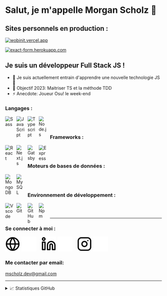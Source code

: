 # Salut, je m'appelle Morgan Scholz 👋

## Sites personnels en production :

[![wobinit.vercel.app](https://img.shields.io/website?label=wobinit.vercel.app&style=for-the-badge&url=https://wobinit.vercel.app)](https://wobinit.vercel.app)

[![exact-form.herokuapp.com](https://img.shields.io/website?label=exact-form.herokuapp.com&style=for-the-badge&url=https://exact-form.herokuapp.com)](https://exact-form.herokuapp.com)

## Je suis un développeur Full Stack JS !

- 🌱 Je suis actuellement entrain d'apprendre une nouvelle technologie JS 🤣
- 🥅 Objectif 2023: Maitriser TS et la méthode TDD
- ⚡ Anecdote: Joueur Osu! le week-end

### Langages :

<img align="left" alt="Sass" width="26px" src="https://cdn.jsdelivr.net/gh/devicons/devicon/icons/sass/sass-original.svg" style="padding-right:10px;" />
<img align="left" alt="JavaScript" width="26px" src="https://cdn.jsdelivr.net/gh/devicons/devicon/icons/javascript/javascript-original.svg" style="padding-right:10px;" />
<img align="left" alt="Typescript" width="26px" src="https://cdn.jsdelivr.net/gh/devicons/devicon/icons/typescript/typescript-original.svg" style="padding-right:10px;" />
<img align="left" alt="Node.js" width="26px" src="https://cdn.jsdelivr.net/gh/devicons/devicon/icons/nodejs/nodejs-original.svg" style="padding-right:10px;" />

<br/>
<br/>

### Frameworks :

<img align="left" alt="React" width="26px" src="https://cdn.jsdelivr.net/gh/devicons/devicon/icons/react/react-original.svg" style="padding-right:10px;" />
<img align="left" alt="Next.js" width="26px" src="https://cdn.jsdelivr.net/gh/devicons/devicon/icons/nextjs/nextjs-original.svg" style="padding-right:10px;" />
<img align="left" alt="Gatsby" width="26px" src="https://cdn.jsdelivr.net/gh/devicons/devicon/icons/gatsby/gatsby-original.svg" style="padding-right:10px;" />
<img align="left" alt="Express" width="26px" src="https://cdn.jsdelivr.net/gh/devicons/devicon/icons/express/express-original.svg" style="padding-right:10px;" />

<br />
<br />

### Moteurs de bases de données :

<img align="left" alt="MongoDB" width="26px" src="https://cdn.jsdelivr.net/gh/devicons/devicon/icons/mongodb/mongodb-original.svg" style="padding-right:10px;" />
<img align="left" alt="MySQL" width="26px" src="https://cdn.jsdelivr.net/gh/devicons/devicon/icons/mysql/mysql-original.svg" style="padding-right:10px;" />

<br/>
<br/>

### Environnement de développement :

<img align="left" alt="Vscode" width="26px" src="https://cdn.jsdelivr.net/gh/devicons/devicon/icons/vscode/vscode-original.svg" style="padding-right:10px;" />
<img align="left" alt="Git" width="26px" src="https://cdn.jsdelivr.net/gh/devicons/devicon/icons/git/git-original.svg" style="padding-right:10px;" />
<img align="left" alt="GitHub" width="26px" src="https://cdn.jsdelivr.net/gh/devicons/devicon/icons/github/github-original.svg" style="padding-right:10px;" />
<img align="left" alt="Npm" width="26px" src="https://cdn.jsdelivr.net/gh/devicons/devicon/icons/npm/npm-original-wordmark.svg" style="padding-right:10px;" />

<br/>
<br/>

---

### Se connecter à moi :

[![globe](./img/globe-light.svg)](https://wobinit.vercel.app#gh-light-mode-only)
[![globe](./img/globe-dark.svg)](https://wobinit.vercel.app#gh-dark-mode-only)
&nbsp;&nbsp;
[![linkedin](./img/linkedin-light.svg)](https://linkedin.com/in/morgan-scholz#gh-light-mode-only)
[![linkedin](./img/linkedin-dark.svg)](https://linkedin.com/in/morgan-scholz#gh-dark-mode-only)
&nbsp;&nbsp;
[![instagram](./img/instagram-light.svg)](https://instagram.com/mscholz.dev#gh-light-mode-only)
[![instagram](./img/instagram-dark.svg)](https://instagram.com/mscholz.dev#gh-dark-mode-only)

### Me contacter par email:

[mscholz.dev@gmail.com](mailto:mscholz.dev@gmail.com?subject=[GitHub]%20Prise%20de%20contact)

---

<details>
  <summary>📈 Statistiques GitHub</summary>
  
  <br/>

  <img align="left" alt="Tous les commits" src="https://github-readme-stats.vercel.app/api?username=mscholz-dev&show_icons=true&hide_border=true&theme=github_dark&count_private=true&custom_title=Tous%20les%20commits&hide=prs,issues&card_width=460px" />

&nbsp;&nbsp;

  <img align="left" alt="Langages les plus utilisés (repo public)" src="https://github-readme-stats.vercel.app/api/top-langs?username=mscholz-dev&show_icons=true&hide_border=true&theme=github_dark&count_private=true&custom_title=Langages%20les%20plus%20utilisés%20(repo%20public)&hide=pug,shell,html,css,ejs,procfile&card_width=460px"/>

</details>
